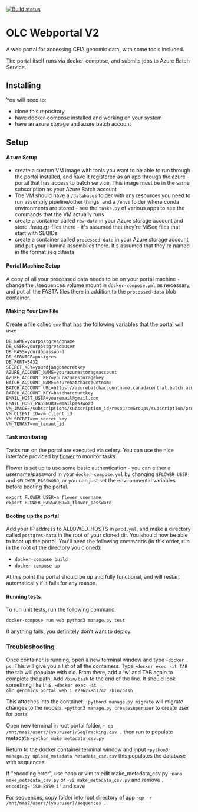[![Build status](https://travis-ci.org/OLC-Bioinformatics/olc_genomics_portal.svg?master)](https://travis-ci.org/olc-bioinformatics)

OLC Webportal V2
================

A web portal for accessing CFIA genomic data, with some tools included.

The portal itself runs via docker-compose, and submits jobs to Azure Batch Service.

## Installing

You will need to: 

- clone this repository
- have docker-compose installed and working on your system
- have an azure storage and azure batch account

## Setup

#### Azure Setup
- create a custom VM image with tools you want to be able to run through the portal installed, and have it registered
as an app through the azure portal that has access to batch service. This image must be in the same subscription as
your Azure Batch account
- The VM should have a `/databases` folder with any resources you need to run assembly pipeline/other things,
and a `/envs` folder where conda environments are stored - see the `tasks.py` of various apps to see the commands that
the VM actually runs
- create a container called `raw-data` in your Azure storage account and store .fastq.gz files there - it's assumed that
they're MiSeq files that start with SEQIDs
- create a container called `processed-data` in your Azure storage account and put your illumina assemblies there. It's 
assumed that they're named in the format seqid.fasta

#### Portal Machine Setup
A copy of all your processed data needs to be on your portal machine - change the ./sequences volume mount
in `docker-compose.yml` as necessary, and put all the FASTA files there in addition to the `processed-data` blob container.

#### Making Your Env File

Create a file called `env` that has the following variables that the portal will use:

```
DB_NAME=yourpostgresdbname
DB_USER=yourpostgresdbuser
DB_PASS=yourdbpassword
DB_SERVICE=postgres
DB_PORT=5432
SECRET_KEY=yourdjangosecretkey
AZURE_ACCOUNT_NAME=yourazurestorageaccount
AZURE_ACCOUNT_KEY=yourazurestoragekey
BATCH_ACCOUNT_NAME=azurebatchaccountname
BATCH_ACCOUNT_URL=https://azurebatchaccountname.canadacentral.batch.azure.com
BATCH_ACCOUNT_KEY=batchaccountkey
EMAIL_HOST_USER=youremail@gmail.com
EMAIL_HOST_PASSWORD=emailpassword
VM_IMAGE=/subscriptions/subscription_id/resourceGroups/subscription/providers/Microsoft.Compute/images/image_name
VM_CLIENT_ID=vm_client_id
VM_SECRET=vm_secret_key
VM_TENANT=vm_tenant_id
```

#### Task monitoring

Tasks run on the portal are executed via celery. You can use the nice interface provided
by [flower](https://flower.readthedocs.io/en/latest/index.html) to monitor tasks.

Flower is set up to use some basic authentication - you can either a username/password in your `docker-compose.yml` by 
changing `$FLOWER_USER` and `$FLOWER_PASSWORD`, or you can just set the environmental variables 
before booting the portal.

```
export FLOWER_USER=a_flower_username
export FLOWER_PASSWORD=a_flower_password
```


#### Booting up the portal

Add your IP address to ALLOWED_HOSTS in `prod.yml`, and make a directory called
`postgres-data` in the root of your cloned dir. You should now be able to boot up the portal. You'll need the following commands (in this order, run in the root
of the directory you cloned):

- `docker-compose build`
- `docker-compose up`

At this point the portal should be up and fully functional, and will restart automatically if it fails for any reason.


#### Running tests

To run unit tests, run the following command:

`docker-compose run web python3 manage.py test`

If anything fails, you definitely don't want to deploy.

### Troubleshooting
Once container is running, open a new terminal window and type
-`docker ps`. This will give you a list of all the containers.
Type
-`docker exec -it TAB` the tab will populate with olc. From there, add a 'w' and TAB again to complete the path. Add `/bin/bash` to the end of the line. It should look something like this.
-`docker exec -it olc_genomics_portal_web_1_e276278d1742 /bin/bash`

This attaches into the container. 
-`python3 manage.py migrate` will migrate changes to the models.
-`python3 manage.py createsuperuser` to create user for portal

Open new terminal in root portal folder,
-` cp /mnt/nas2/users/(youruser)/SeqTracking.csv .` then run to populate metadata
-`python make_metadata_csv.py`

Return to the docker container terminal window and input
-`python3 manage.py upload_metadata Metadata_csv.csv` this populates the database with sequences.

If "encoding error", use nano or vim to edit make_metadata_csv.py 
-`nano make_metadata_csv.py` or
-`vi make_metadata_csv.py`
and remove `, encoding='ISO-8859-1'` and save

For sequences, copy folder into root directory of app
-`cp -r /mnt/nas2/users/(youruser)/sequences .`
